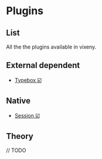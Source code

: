 # Plugins

## List

All the the plugins available in vixeny.

## External dependent

- [Typebox ☑️](/environment/plugins/native/typebox)

## Native

- [Session ☑️](/environment/plugins/native/session)

## Theory

// TODO

